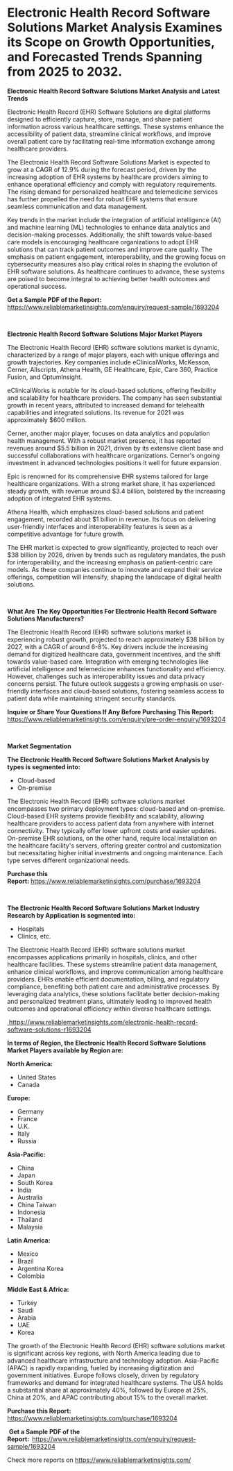 <p><h1>Electronic Health Record Software Solutions Market Analysis Examines its Scope on Growth Opportunities, and Forecasted Trends Spanning from 2025 to 2032.</h1></p><p><strong>Electronic Health Record Software Solutions Market Analysis and Latest Trends</strong></p>
<p><p>Electronic Health Record (EHR) Software Solutions are digital platforms designed to efficiently capture, store, manage, and share patient information across various healthcare settings. These systems enhance the accessibility of patient data, streamline clinical workflows, and improve overall patient care by facilitating real-time information exchange among healthcare providers.</p><p>The Electronic Health Record Software Solutions Market is expected to grow at a CAGR of 12.9% during the forecast period, driven by the increasing adoption of EHR systems by healthcare providers aiming to enhance operational efficiency and comply with regulatory requirements. The rising demand for personalized healthcare and telemedicine services has further propelled the need for robust EHR systems that ensure seamless communication and data management. </p><p>Key trends in the market include the integration of artificial intelligence (AI) and machine learning (ML) technologies to enhance data analytics and decision-making processes. Additionally, the shift towards value-based care models is encouraging healthcare organizations to adopt EHR solutions that can track patient outcomes and improve care quality. The emphasis on patient engagement, interoperability, and the growing focus on cybersecurity measures also play critical roles in shaping the evolution of EHR software solutions. As healthcare continues to advance, these systems are poised to become integral to achieving better health outcomes and operational success.</p></p>
<p><strong>Get a Sample PDF of the Report:&nbsp;</strong> <a href="https://www.reliablemarketinsights.com/enquiry/request-sample/1693204?utm_campaign=2280&utm_medium=2&utm_source=Github&utm_content=ia&utm_term=27032025&utm_id=electronic-health-record-software-solutions">https://www.reliablemarketinsights.com/enquiry/request-sample/1693204</a></p>
<p>&nbsp;</p>
<p><strong>Electronic Health Record Software Solutions Major Market Players</strong></p>
<p><p>The Electronic Health Record (EHR) software solutions market is dynamic, characterized by a range of major players, each with unique offerings and growth trajectories. Key companies include eClinicalWorks, McKesson, Cerner, Allscripts, Athena Health, GE Healthcare, Epic, Care 360, Practice Fusion, and OptumInsight.</p><p>eClinicalWorks is notable for its cloud-based solutions, offering flexibility and scalability for healthcare providers. The company has seen substantial growth in recent years, attributed to increased demand for telehealth capabilities and integrated solutions. Its revenue for 2021 was approximately $600 million.</p><p>Cerner, another major player, focuses on data analytics and population health management. With a robust market presence, it has reported revenues around $5.5 billion in 2021, driven by its extensive client base and successful collaborations with healthcare organizations. Cerner's ongoing investment in advanced technologies positions it well for future expansion.</p><p>Epic is renowned for its comprehensive EHR systems tailored for large healthcare organizations. With a strong market share, it has experienced steady growth, with revenue around $3.4 billion, bolstered by the increasing adoption of integrated EHR systems.</p><p>Athena Health, which emphasizes cloud-based solutions and patient engagement, recorded about $1 billion in revenue. Its focus on delivering user-friendly interfaces and interoperability features is seen as a competitive advantage for future growth.</p><p>The EHR market is expected to grow significantly, projected to reach over $38 billion by 2026, driven by trends such as regulatory mandates, the push for interoperability, and the increasing emphasis on patient-centric care models. As these companies continue to innovate and expand their service offerings, competition will intensify, shaping the landscape of digital health solutions.</p></p>
<p>&nbsp;</p>
<p><strong>What Are The Key Opportunities For Electronic Health Record Software Solutions Manufacturers?</strong></p>
<p><p>The Electronic Health Record (EHR) software solutions market is experiencing robust growth, projected to reach approximately $38 billion by 2027, with a CAGR of around 6-8%. Key drivers include the increasing demand for digitized healthcare data, government incentives, and the shift towards value-based care. Integration with emerging technologies like artificial intelligence and telemedicine enhances functionality and efficiency. However, challenges such as interoperability issues and data privacy concerns persist. The future outlook suggests a growing emphasis on user-friendly interfaces and cloud-based solutions, fostering seamless access to patient data while maintaining stringent security standards.</p></p>
<p><strong>Inquire or Share Your Questions If Any Before Purchasing This Report:</strong> <a href="https://www.reliablemarketinsights.com/enquiry/pre-order-enquiry/1693204?utm_campaign=2280&utm_medium=2&utm_source=Github&utm_content=ia&utm_term=27032025&utm_id=electronic-health-record-software-solutions">https://www.reliablemarketinsights.com/enquiry/pre-order-enquiry/1693204</a></p>
<p>&nbsp;</p>
<p><strong>Market Segmentation</strong></p>
<p><strong>The Electronic Health Record Software Solutions Market Analysis by types is segmented into:</strong></p>
<p><ul><li>Cloud-based</li><li>On-premise</li></ul></p>
<p><p>The Electronic Health Record (EHR) software solutions market encompasses two primary deployment types: cloud-based and on-premise. Cloud-based EHR systems provide flexibility and scalability, allowing healthcare providers to access patient data from anywhere with internet connectivity. They typically offer lower upfront costs and easier updates. On-premise EHR solutions, on the other hand, require local installation on the healthcare facility's servers, offering greater control and customization but necessitating higher initial investments and ongoing maintenance. Each type serves different organizational needs.</p></p>
<p><strong>Purchase this Report:&nbsp;</strong><a href="https://www.reliablemarketinsights.com/purchase/1693204?utm_campaign=2280&utm_medium=2&utm_source=Github&utm_content=ia&utm_term=27032025&utm_id=electronic-health-record-software-solutions">https://www.reliablemarketinsights.com/purchase/1693204</a></p>
<p>&nbsp;</p>
<p><strong>The Electronic Health Record Software Solutions Market Industry Research by Application is segmented into:</strong></p>
<p><ul><li>Hospitals</li><li>Clinics, etc.</li></ul></p>
<p><p>The Electronic Health Record (EHR) software solutions market encompasses applications primarily in hospitals, clinics, and other healthcare facilities. These systems streamline patient data management, enhance clinical workflows, and improve communication among healthcare providers. EHRs enable efficient documentation, billing, and regulatory compliance, benefiting both patient care and administrative processes. By leveraging data analytics, these solutions facilitate better decision-making and personalized treatment plans, ultimately leading to improved health outcomes and operational efficiency within diverse healthcare settings.</p></p>
<p><a href="https://www.reliablemarketinsights.com/electronic-health-record-software-solutions-r1693204?utm_campaign=2280&utm_medium=2&utm_source=Github&utm_content=ia&utm_term=27032025&utm_id=electronic-health-record-software-solutions">&nbsp;https://www.reliablemarketinsights.com/electronic-health-record-software-solutions-r1693204</a></p>
<p><strong>In terms of Region, the Electronic Health Record Software Solutions Market Players available by Region are:</strong></p>
<p>
    <p> <strong> North America: </strong>
        <ul>
            <li>United States</li>
            <li>Canada</li>
        </ul>
        </p> 
    <p> <strong> Europe: </strong>
        <ul>
            <li>Germany</li>
            <li>France</li>
            <li>U.K.</li>
            <li>Italy</li>
            <li>Russia</li>
        </ul>
        </p> 
    <p> <strong> Asia-Pacific: </strong>
        <ul>
            <li>China</li>
            <li>Japan</li>
            <li>South Korea</li>
            <li>India</li>
            <li>Australia</li>
            <li>China Taiwan</li>
            <li>Indonesia</li>
            <li>Thailand</li>
            <li>Malaysia</li>
        </ul>
        </p> 
    <p> <strong> Latin America: </strong>
        <ul>
            <li>Mexico</li>
            <li>Brazil</li>
            <li>Argentina Korea</li>
            <li>Colombia</li>
        </ul>
        </p> 
    <p> <strong> Middle East & Africa: </strong>
        <ul>
            <li>Turkey</li>
            <li>Saudi</li>
            <li>Arabia</li>
            <li>UAE</li>
            <li>Korea</li>
        </ul>
    </p>
    </p>
<p><p>The growth of the Electronic Health Record (EHR) software solutions market is significant across key regions, with North America leading due to advanced healthcare infrastructure and technology adoption. Asia-Pacific (APAC) is rapidly expanding, fueled by increasing digitization and government initiatives. Europe follows closely, driven by regulatory frameworks and demand for integrated healthcare systems. The USA holds a substantial share at approximately 40%, followed by Europe at 25%, China at 20%, and APAC contributing about 15% to the overall market.</p></p>
<p><strong>Purchase this Report: </strong><a href="https://www.reliablemarketinsights.com/purchase/1693204?utm_campaign=2280&utm_medium=2&utm_source=Github&utm_content=ia&utm_term=27032025&utm_id=electronic-health-record-software-solutions">https://www.reliablemarketinsights.com/purchase/1693204</a></p>
<p>&nbsp;<strong>Get a Sample PDF of the Report:&nbsp;&nbsp;</strong><a href="https://www.reliablemarketinsights.com/enquiry/request-sample/1693204?utm_campaign=2280&utm_medium=2&utm_source=Github&utm_content=ia&utm_term=27032025&utm_id=electronic-health-record-software-solutions">https://www.reliablemarketinsights.com/enquiry/request-sample/1693204</a></p>
<p><strong></strong></p>
<p>Check more reports on <a href="https://www.reliablemarketinsights.com/?utm_campaign=2280&utm_medium=2&utm_source=Github&utm_content=ia&utm_term=27032025&utm_id=electronic-health-record-software-solutions">https://www.reliablemarketinsights.com/</a></p>